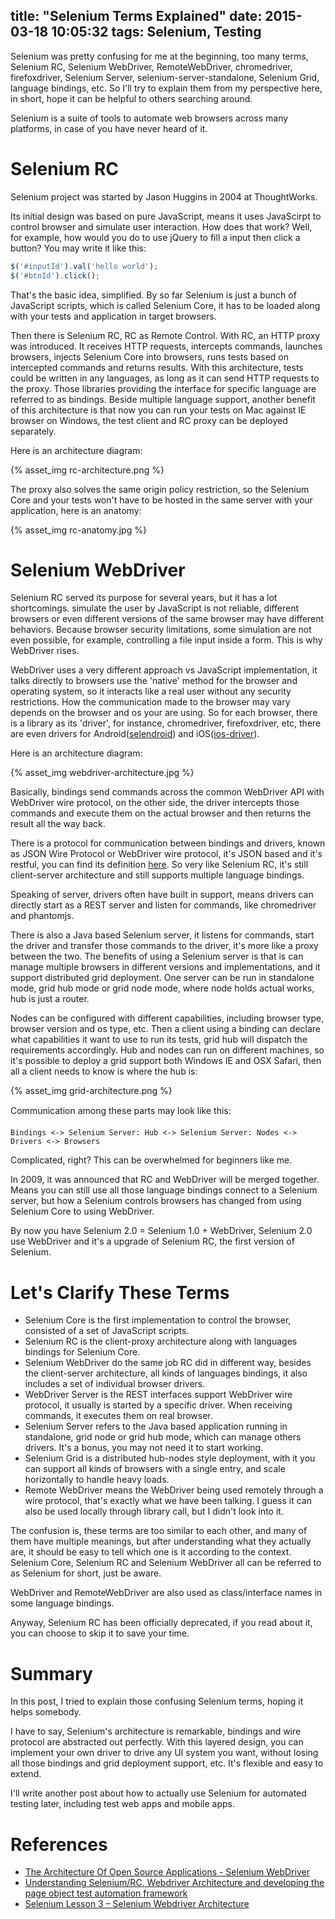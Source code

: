 title: "Selenium Terms Explained"
date: 2015-03-18 10:05:32
tags: Selenium, Testing
---

Selenium was pretty confusing for me at the beginning, too many terms, Selenium RC, Selenium WebDriver, RemoteWebDriver, chromedriver, firefoxdriver, Selenium Server, selenium-server-standalone, Selenium Grid, language bindings, etc. So I'll try to explain them from my perspective here, in short, hope it can be helpful to others searching around.

Selenium is a suite of tools to automate web browsers across many platforms, in case of you have never heard of it.

# Selenium RC

Selenium project was started by Jason Huggins in 2004 at ThoughtWorks. 

Its initial design was based on pure JavaScript, means it uses JavaScirpt to control browser and simulate user interaction. How does that work? Well, for example, how would you do to use jQuery to fill a input then click a button? You may write it like this:

```js
$('#inputId').val('hello world');
$('#btnId').click();
```

That's the basic idea, simplified. By so far Selenium is just a bunch of JavaScript scripts, which is called Selenium Core, it has to be loaded along with your tests and application in target browsers.

Then there is Selenium RC, RC as Remote Control. With RC, an HTTP proxy was introduced. It receives HTTP requests, intercepts commands, launches browsers, injects Selenium Core into browsers, runs tests based on intercepted commands and returns results. With this architecture, tests could be written in any languages, as long as it can send HTTP requests to the proxy. Those libraries providing the interface for specific language are referred to as bindings. Beside multiple language support, another benefit of this architecture is that now you can run your tests on Mac against IE browser on Windows, the test client and RC proxy can be deployed separately.

Here is an architecture diagram:

{% asset_img rc-architecture.png %}

The proxy also solves the same origin policy restriction, so the Selenium Core and your tests won't have to be hosted in the same server with your application, here is an anatomy:

{% asset_img rc-anatomy.jpg %}

# Selenium WebDriver

Selenium RC served its purpose for several years, but it has a lot shortcomings. simulate the user by JavaScript is not reliable, different browsers or even different versions of the same browser may have different behaviors. Because browser security limitations, some simulation are not even possible, for example, controlling a file input inside a form. This is why WebDriver rises.

WebDriver uses a very different approach vs JavaScript implementation, it talks directly to browsers use the 'native' method for the browser and operating system, so it interacts like a real user without any security restrictions. How the communication made to the browser may vary depends on the browser and os your are using. So for each browser, there is a library as its 'driver', for instance, chromedriver, firefoxdriver, etc, there are even drivers for Android([selendroid](http://selendroid.io/)) and iOS([ios-driver](http://ios-driver.github.io/ios-driver/)).

Here is an architecture diagram:

{% asset_img webdriver-architecture.jpg %}

Basically, bindings send commands across the common WebDriver API with WebDriver wire protocol, on the other side, the driver intercepts those commands and execute them on the actual browser and then returns the result all the way back. 

There is a protocol for communication between bindings and drivers, known as JSON Wire Protocol or WebDriver wire protocol, it's JSON based and it's restful, you can find its definition [here](https://code.google.com/p/selenium/wiki/JsonWireProtocol). So very like Selenium RC, it's still client-server architecture and still supports multiple language bindings.

Speaking of server, drivers often have built in support, means drivers can directly start as a REST server and listen for commands, like chromedriver and phantomjs. 

There is also a Java based Selenium server, it listens for commands, start the driver and transfer those commands to the driver, it's more like a proxy between the two. The benefits of using a Selenium server is that is can manage multiple browsers in different versions and implementations, and it support distributed grid deployment. One server can be run in standalone mode, grid hub mode or grid node mode, where node holds actual works, hub is just a router. 

Nodes can be configured with different capabilities, including browser type, browser version and os type, etc. Then a client using a binding can declare what capabilities it want to use to run its tests, grid hub will dispatch the requirements accordingly. Hub and nodes can run on different machines, so it's possible to deploy a grid support both Windows IE and OSX Safari, then all a client needs to know is where the hub is:

{% asset_img grid-architecture.png %}

Communication among these parts may look like this:

```
Bindings <-> Selenium Server: Hub <-> Selenium Server: Nodes <-> Drivers <-> Browsers
```

Complicated, right? This can be overwhelmed for beginners like me.
 
In 2009, it was announced that RC and WebDriver will be merged together. Means you can still use all those language bindings connect to a Selenium server, but how a Selenium controls browsers has changed from using Selenium Core to using WebDriver.

By now you have Selenium 2.0 = Selenium 1.0 + WebDriver, Selenium 2.0 use WebDriver and it's a upgrade of Selenium RC, the first version of Selenium.

# Let's Clarify These Terms

- Selenium Core is the first implementation to control the browser, consisted of a set of JavaScript scripts.
- Selenium RC is the client-proxy architecture along with languages bindings for Selenium Core.
- Selenium WebDriver do the same job RC did in different way, besides the client-server architecture, all kinds of languages bindings, it also includes a set of individual browser drivers.
- WebDriver Server is the REST interfaces support WebDriver wire protocol, it usually is started by a specific driver. When receiving commands, it executes them on real browser.
- Selenium Server refers to the Java based application running in standalone, grid node or grid hub mode, which can manage others drivers. It's a bonus, you may not need it to start working.
- Selenium Grid is a distributed hub-nodes style deployment, with it you can support all kinds of browsers with a single entry, and scale horizontally to handle heavy loads.
- Remote WebDriver means the WebDriver being used remotely through a wire protocol, that's exactly what we have been talking. I guess it can also be used locally through library call, but I didn't look into it. 

The confusion is, these terms are too similar to each other, and many of them have multiple meanings, but after understanding what they actually are, it should be easy to tell which one is it according to the context. Selenium Core, Selenium RC and Selenium WebDriver all can be referred to as Selenium for short, just be aware.

WebDriver and RemoteWebDriver are also used as class/interface names in some language bindings.

Anyway, Selenium RC has been officially deprecated, if you read about it, you can choose to skip it to save your time.

# Summary

In this post, I tried to explain those confusing Selenium terms, hoping it helps somebody.

I have to say, Selenium's architecture is remarkable, bindings and wire protocol are abstracted out perfectly. With this layered design, you can implement your own driver to drive any UI system you want, without losing all those bindings and grid deployment support, etc. It's flexible and easy to extend.

I'll write another post about how to actually use Selenium for automated testing later, including test web apps and mobile apps.

# References

- [The Architecture Of Open Source Applications - Selenium WebDriver](http://www.aosabook.org/en/selenium.html)
- [Understanding Selenium/RC, Webdriver Architecture and developing the page object test automation framework
](http://www.slideshare.net/AtirekGupta/selenium-workshop-34820044)
- [Selenium Lesson 3 – Selenium Webdriver Architecture](http://qeworks.com/selenium-webdriver-architecture/)
